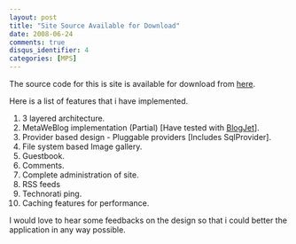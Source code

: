 ```yaml
---
layout: post
title: "Site Source Available for Download"
date: 2008-06-24
comments: true
disqus_identifier: 4
categories: [MPS]
---
```

The source code for this is site is available for download from
[here](/downloads/MPS.zip).

Here is a list of features that i have implemented.

1.  3 layered architecture.
2.  MetaWeBlog implementation (Partial) [Have tested with
    [BlogJet](http://www.codingrobots.com/blogjet/)].
3.  Provider based design - Pluggable providers [Includes SqlProvider].
4.  File system based Image gallery.
5.  Guestbook.
6.  Comments.
7.  Complete administration of site.
8.  RSS feeds
9.  Technorati ping.
10. Caching features for performance.

I would love to hear some feedbacks on the design so that i could better
the application in any way possible.



